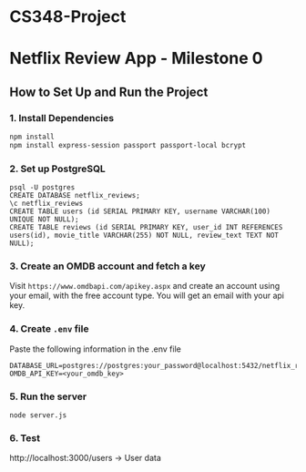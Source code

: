 # CS348-Project

# Netflix Review App - Milestone 0

## How to Set Up and Run the Project

### 1. Install Dependencies
```sh
npm install
npm install express-session passport passport-local bcrypt
```
### 2. Set up PostgreSQL
```
psql -U postgres
CREATE DATABASE netflix_reviews;
\c netflix_reviews
CREATE TABLE users (id SERIAL PRIMARY KEY, username VARCHAR(100) UNIQUE NOT NULL);
CREATE TABLE reviews (id SERIAL PRIMARY KEY, user_id INT REFERENCES users(id), movie_title VARCHAR(255) NOT NULL, review_text TEXT NOT NULL);
```

### 3. Create an OMDB account and fetch a key
Visit `https://www.omdbapi.com/apikey.aspx` and create an account using your email, with the free account type. You will get an email with your api key.

### 4. Create `.env` file
Paste the following information in the .env file
```
DATABASE_URL=postgres://postgres:your_password@localhost:5432/netflix_reviews
OMDB_API_KEY=<your_omdb_key>
```

### 5. Run the server
```
node server.js
```

### 6. Test
http://localhost:3000/users → User data